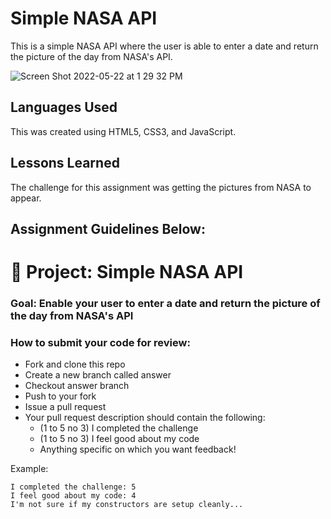 # Simple NASA API

This is a simple NASA API where the user is able to enter a date and return the picture of the day from NASA's API.

![Screen Shot 2022-05-22 at 1 29 32 PM](https://user-images.githubusercontent.com/102008028/169708015-14c7f1d9-8bdc-4147-9417-3b962d531b12.png)

## Languages Used 

This was created using HTML5, CSS3, and JavaScript. 

## Lessons Learned 

The challenge for this assignment was getting the pictures from NASA to appear.

## Assignment Guidelines Below: 

# 🚀 Project: Simple NASA API

### Goal: Enable your user to enter a date and return the picture of the day from NASA's API

### How to submit your code for review:

- Fork and clone this repo
- Create a new branch called answer
- Checkout answer branch
- Push to your fork
- Issue a pull request
- Your pull request description should contain the following:
  - (1 to 5 no 3) I completed the challenge
  - (1 to 5 no 3) I feel good about my code
  - Anything specific on which you want feedback!

Example:
```
I completed the challenge: 5
I feel good about my code: 4
I'm not sure if my constructors are setup cleanly...
```
